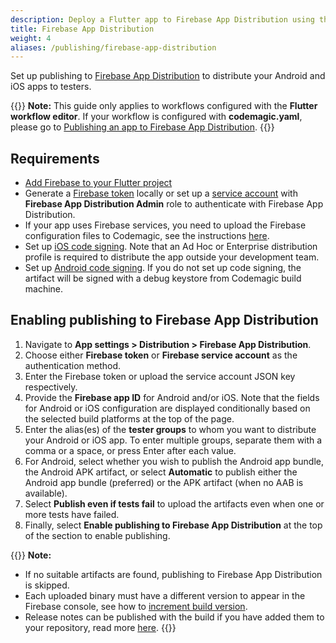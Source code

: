```yaml
---
description: Deploy a Flutter app to Firebase App Distribution using the Flutter workflow editor
title: Firebase App Distribution
weight: 4
aliases: /publishing/firebase-app-distribution
---
```


Set up publishing to [Firebase App Distribution](https://firebase.google.com/docs/app-distribution) to distribute your Android and iOS apps to testers.

{{<notebox>}}
**Note:** This guide only applies to workflows configured with the **Flutter workflow editor**. If your workflow is configured with **codemagic.yaml**, please go to [Publishing an app to Firebase App Distribution](../yaml-publishing/firebase-app-distribution).
{{</notebox>}}

## Requirements

- [Add Firebase to your Flutter project](https://firebase.google.com/docs/flutter/setup)
- Generate a [Firebase token](https://firebase.google.com/docs/cli#cli-ci-systems) locally or set up a [service account](/knowledge-base/google-services-authentication/#firebase) with **Firebase App Distribution Admin** role to authenticate with Firebase App Distribution.
- If your app uses Firebase services, you need to upload the Firebase configuration files to Codemagic, see the instructions [here](/knowledge-base/load-firebase-configuration/).
- Set up [iOS code signing](../code-signing/ios-code-signing). Note that an Ad Hoc or Enterprise distribution profile is required to distribute the app outside your development team.
- Set up [Android code signing](../code-signing/android-code-signing). If you do not set up code signing, the artifact will be signed with a debug keystore from Codemagic build machine.

## Enabling publishing to Firebase App Distribution

1. Navigate to **App settings > Distribution > Firebase App Distribution**.
2. Choose either **Firebase token** or **Firebase service account** as the authentication method.
3. Enter the Firebase token or upload the service account JSON key respectively.
4. Provide the **Firebase app ID** for Android and/or iOS. Note that the fields for Android or iOS configuration are displayed conditionally based on the selected build platforms at the top of the page.
5. Enter the alias(es) of the **tester groups** to whom you want to distribute your Android or iOS app. To enter multiple groups, separate them with a comma or a space, or press Enter after each value.
6. For Android, select whether you wish to publish the Android app bundle, the Android APK artifact, or select **Automatic** to publish either the Android app bundle (preferred) or the APK artifact (when no AAB is available).
7. Select **Publish even if tests fail** to upload the artifacts even when one or more tests have failed.
8. Finally, select **Enable publishing to Firebase App Distribution** at the top of the section to enable publishing.

{{<notebox>}}
**Note:**
- If no suitable artifacts are found, publishing to Firebase App Distribution is skipped.
- Each uploaded binary must have a different version to appear in the Firebase console, see how to [increment build version](../building/build-versioning/).
- Release notes can be published with the build if you have added them to your repository, read more [here](./publish-release-notes).
{{</notebox>}}
